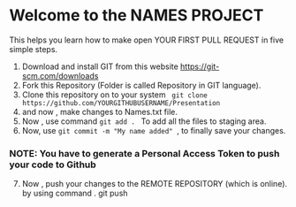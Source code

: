 # Welcome to the NAMES PROJECT

This helps you learn how to make open YOUR FIRST PULL REQUEST in five simple steps.

1. Download and install GIT from this website https://git-scm.com/downloads
2. Fork this Repository (Folder is called Repository in GIT language).
3. Clone this repository on to your system
``` git clone https://github.com/YOURGITHUBUSERNAME/Presentation```
4. and now , make changes to Names.txt file.
5. Now , use command ``git add . ``
To add all the files to staging area.
6. Now, use ``git commit -m "My name added" ``, 
to finally save your changes.

### NOTE:  You have to generate a Personal Access Token to push your code to Github


7. Now , push your changes to the REMOTE REPOSITORY (which is online).
by using command . git push

